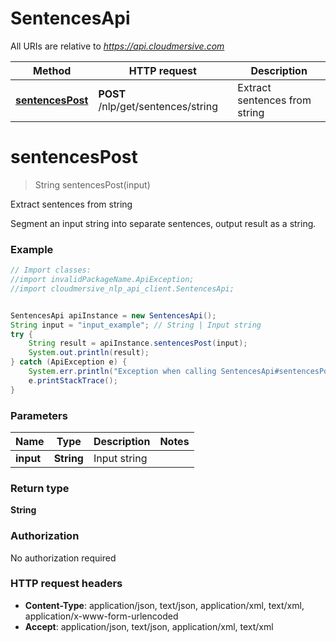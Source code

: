 # SentencesApi

All URIs are relative to *https://api.cloudmersive.com*

Method | HTTP request | Description
------------- | ------------- | -------------
[**sentencesPost**](SentencesApi.md#sentencesPost) | **POST** /nlp/get/sentences/string | Extract sentences from string


<a name="sentencesPost"></a>
# **sentencesPost**
> String sentencesPost(input)

Extract sentences from string

Segment an input string into separate sentences, output result as a string.

### Example
```java
// Import classes:
//import invalidPackageName.ApiException;
//import cloudmersive_nlp_api_client.SentencesApi;


SentencesApi apiInstance = new SentencesApi();
String input = "input_example"; // String | Input string
try {
    String result = apiInstance.sentencesPost(input);
    System.out.println(result);
} catch (ApiException e) {
    System.err.println("Exception when calling SentencesApi#sentencesPost");
    e.printStackTrace();
}
```

### Parameters

Name | Type | Description  | Notes
------------- | ------------- | ------------- | -------------
 **input** | **String**| Input string |

### Return type

**String**

### Authorization

No authorization required

### HTTP request headers

 - **Content-Type**: application/json, text/json, application/xml, text/xml, application/x-www-form-urlencoded
 - **Accept**: application/json, text/json, application/xml, text/xml

